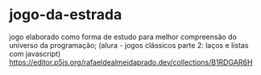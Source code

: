 # jogo-da-estrada

jogo elaborado como forma de estudo para melhor compreensão do universo da programação; (alura - jogos clássicos parte 2: laços e listas com javascript)
https://editor.p5js.org/rafaeldealmeidaprado.dev/collections/B1RDGAR6H
